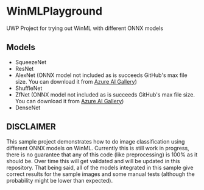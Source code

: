 # WinMLPlayground
UWP Project for trying out WinML with different ONNX models

## Models
* SqueezeNet
* ResNet
* AlexNet (ONNX model not included as is succeeds GitHub's max file size. You can download it from [Azure AI Gallery]( https://gallery.azure.ai/Model/AlexNet-1-2-2))
* ShuffleNet
* ZfNet (ONNX model not included as is succeeds GitHub's max file size. You can download it from [Azure AI Gallery]( https://gallery.azure.ai/Model/ZFNet-1-2-2))
* DenseNet

## DISCLAIMER
This sample project demonstrates how to do image classification using different ONNX models on WinML. Currently this is still work in progress, there is no guarantee that any of this code (like preprocessing) is 100% as it should be. Over time this will get validated and will be updated in this repository. That being said, all of the models integrated in this sample give correct results for the sample images and some manual tests (although the probability might be lower than expected).
